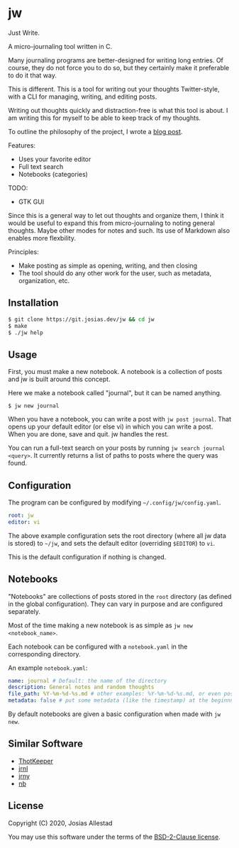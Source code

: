# jw

Just Write.

A micro-journaling tool written in C.

Many journaling programs are better-designed for writing long entries. Of course, they do not force you to do so, but they certainly make it preferable to do it that way.

This is different. This is a tool for writing out your thoughts Twitter-style, with a CLI for managing, writing, and editing posts.

Writing out thoughts quickly and distraction-free is what this tool is about. I am writing this for myself to be able to keep track of my thoughts.

To outline the philosophy of the project, I wrote a [blog post](https://josias.dev/posts/justwrite/).

Features:
- Uses your favorite editor
- Full text search
- Notebooks (categories)

TODO:
- GTK GUI

Since this is a general way to let out thoughts and organize them, I think it would be useful to expand this from micro-journaling to noting general thoughts. Maybe other modes for notes and such. Its use of Markdown also enables more flexbility.

Principles:
- Make posting as simple as opening, writing, and then closing
- The tool should do any other work for the user, such as metadata, organization, etc.

## Installation

```sh
$ git clone https://git.josias.dev/jw && cd jw
$ make
$ ./jw help
```

## Usage

First, you must make a new notebook. A notebook is a collection of posts and jw is built around this concept.

Here we make a notebook called "journal", but it can be named anything.

```
$ jw new journal
```

When you have a notebook, you can write a post with `jw post journal`. That opens up your default editor (or else vi) in which you can write a post. When you are done, save and quit. jw handles the rest.

You can run a full-text search on your posts by running `jw search journal <query>`. It currently returns a list of paths to posts where the query was found.

## Configuration

The program can be configured by modifying `~/.config/jw/config.yaml`.

```yaml
root: jw
editor: vi
```

The above example configuration sets the root directory (where all jw data is stored) to `~/jw`, and sets the default editor (overriding `$EDITOR`) to `vi`.

This is the default configuration if nothing is changed.

## Notebooks

"Notebooks" are collections of posts stored in the `root` directory (as defined in the global configuration). They can vary in purpose and are configured separately.

Most of the time making a new notebook is as simple as `jw new <notebook_name>`.

Each notebook can be configured with a `notebook.yaml` in the corresponding directory.

An example `notebook.yaml`:
```yaml
name: journal # Default: the name of the directory
description: General notes and random thoughts
file_path: %Y-%m-%d-%s.md # other examples: %Y-%m-%d-%s.md, or even posts.md, where all entries are stored in a single file. %s refers to the first letters of the post
metadata: false # put some metadata (like the timestamp) at the beginnning of each post
```

By default notebooks are given a basic configuration when made with `jw new`.

## Similar Software

- [ThotKeeper](https://github.com/cmpilato/thotkeeper)
- [jrnl](https://github.com/jrnl-org/jrnl/)
- [jrny](https://git.sr.ht/~detondev/jrny)
- [nb](https://github.com/xwmx/nb)

## License

Copyright (C) 2020, Josias Allestad

You may use this software under the terms of the [BSD-2-Clause license](LICENSE).
